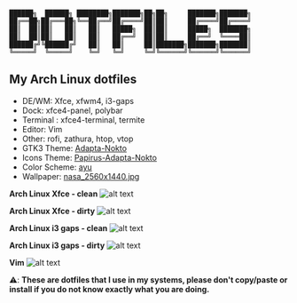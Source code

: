 ```

██████╗  ██████╗ ████████╗███████╗██╗██╗     ███████╗███████╗
██╔══██╗██╔═══██╗╚══██╔══╝██╔════╝██║██║     ██╔════╝██╔════╝
██║  ██║██║   ██║   ██║   █████╗  ██║██║     █████╗  ███████╗
██║  ██║██║   ██║   ██║   ██╔══╝  ██║██║     ██╔══╝  ╚════██║
██████╔╝╚██████╔╝   ██║   ██║     ██║███████╗███████╗███████║
╚═════╝  ╚═════╝    ╚═╝   ╚═╝     ╚═╝╚══════╝╚══════╝╚══════╝

```


## My Arch Linux dotfiles

* DE/WM: Xfce, xfwm4, i3-gaps
* Dock: xfce4-panel, polybar
* Terminal : xfce4-terminal, termite
* Editor: Vim
* Other: rofi, zathura, htop, vtop
* GTK3 Theme: [Adapta-Nokto](https://github.com/adapta-project/adapta-gtk-theme)
* Icons Theme: [Papirus-Adapta-Nokto](https://github.com/PapirusDevelopmentTeam/papirus-icon-theme)
* Color Scheme: [ayu](https://github.com/ayu-theme)
* Wallpaper: [nasa_2560x1440.jpg](https://imgur.com/wTt2gMz.jpg)


**Arch Linux Xfce - clean**
![alt text](https://imgur.com/FXxFrR4.png)

**Arch Linux Xfce - dirty**
![alt text](https://imgur.com/5BfwJ6f.png)

**Arch Linux i3 gaps - clean**
![alt text](https://imgur.com/HufXnwj.png)

**Arch Linux i3 gaps - dirty**
![alt text](https://imgur.com/MUb6hBF.png)

**Vim**
![alt text](https://imgur.com/6kR9FfR.jpg)


:warning::  **These are dotfiles that I use in my systems, please don't copy/paste or install if you do not know exactly what you are doing.**

